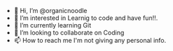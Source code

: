 - 👋 Hi, I’m @organicnoodle
- 👀 I’m interested in Learnig to code and have fun!!.
- 🌱 I’m currently learning Git
- 💞️ I’m looking to collaborate on Coding
- 📫 How to reach me I'm not giving any personal info.

<!---
organicnoodle/organicnoodle is a ✨ special ✨ repository because its `README.md` (this file) appears on your GitHub profile.
You can click the Preview link to take a look at your changes.
--->
